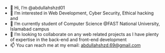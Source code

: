 - 👋 Hi, I’m @abdullahshzd01
- 👀 I’m interested in Web Development, Cyber Security, Ethical hacking and 
- 🌱 I’m currently student of Computer Science @FAST National University, Islamabad campus
- 💞️ I’m looking to collaborate on any web related projects as I have plenty of expertise in the back-end and front-end development
- 📫 You can reach me at my email: abdullahshzd.69@gmail.com

<!---
abdullahshzd01/abdullahshzd01 is a ✨ special ✨ repository because its `README.md` (this file) appears on your GitHub profile.
You can click the Preview link to take a look at your changes.
--->
